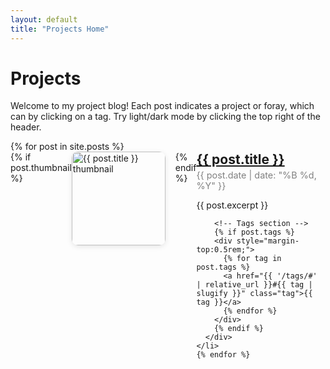 ```yaml
---
layout: default
title: "Projects Home"
---
```


<div class="home-page-content">
  <h1>Projects</h1>
  <p>Welcome to my project blog! Each post indicates a project or foray, which can by clicking on a tag. Try light/dark mode by clicking the top right of the header.</p>

  <ul style="list-style:none; padding:0;">
    {% for post in site.posts %}
    <li style="margin-bottom:2rem; display:flex; align-items:flex-start;">
      {% if post.thumbnail %}
        <a href="{{ post.url }}">
          <img src="{{ post.thumbnail }}" alt="{{ post.title }} thumbnail"
               style="width:150px; height:auto; border-radius:10px; margin-right:1rem; box-shadow:0 2px 8px rgba(0,0,0,0.1);" />
        </a>
      {% endif %}
      <div>
        <h2 style="margin:0;"><a href="{{ post.url }}">{{ post.title }}</a></h2>
        <p style="margin:0.25rem 0; font-size:0.9rem; color:gray;">
          {{ post.date | date: "%B %d, %Y" }}
        </p>
        <p>{{ post.excerpt }}</p>
        
        <!-- Tags section -->
        {% if post.tags %}
        <div style="margin-top:0.5rem;">
          {% for tag in post.tags %}
          <a href="{{ '/tags/#' | relative_url }}#{{ tag | slugify }}" class="tag">{{ tag }}</a>
          {% endfor %}
        </div>
        {% endif %}
      </div>
    </li>
    {% endfor %}
  </ul>
</div>
